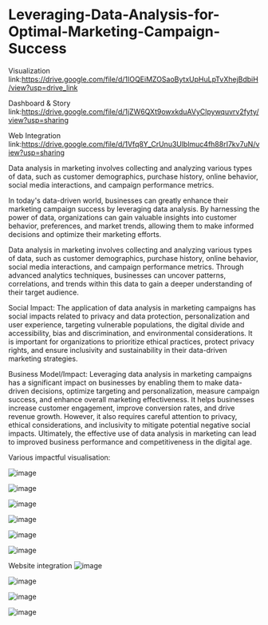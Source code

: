 # Leveraging-Data-Analysis-for-Optimal-Marketing-Campaign-Success
Visualization link:https://drive.google.com/file/d/1IOQEiMZOSaoBytxUpHuLpTvXhejBdbiH/view?usp=drive_link

Dashboard & Story link:https://drive.google.com/file/d/1jZW6QXt9owxkduAVyClpywquvrv2fyty/view?usp=sharing

Web Integration link:https://drive.google.com/file/d/1Vfq8Y_CrUnu3Ulblmuc4fh88rI7kv7uN/view?usp=sharing

Data analysis in marketing involves collecting and analyzing various types of data, such as customer demographics, purchase history, online behavior, social media interactions, and campaign performance metrics.

In today's data-driven world, businesses can greatly enhance their marketing campaign success by leveraging data analysis. By harnessing the power of data, organizations can gain valuable insights into customer behavior, preferences, and market trends, allowing them to make informed decisions and optimize their marketing efforts.

Data analysis in marketing involves collecting and analyzing various types of data, such as customer demographics, purchase history, online behavior, social media interactions, and campaign performance metrics. Through advanced analytics techniques, businesses can uncover patterns, correlations, and trends within this data to gain a deeper understanding of their target audience.

Social Impact: The application of data analysis in marketing campaigns has social impacts related to privacy and data protection, personalization and user experience, targeting vulnerable populations, the digital divide and accessibility, bias and discrimination, and environmental considerations. It is important for organizations to prioritize ethical practices, protect privacy rights, and ensure inclusivity and sustainability in their data-driven marketing strategies.

Business Model/Impact: Leveraging data analysis in marketing campaigns has a significant impact on businesses by enabling them to make data-driven decisions, optimize targeting and personalization, measure campaign success, and enhance overall marketing effectiveness. It helps businesses increase customer engagement, improve conversion rates, and drive revenue growth. However, it also requires careful attention to privacy, ethical considerations, and inclusivity to mitigate potential negative social impacts. Ultimately, the effective use of data analysis in marketing can lead to improved business performance and competitiveness in the digital age.

Various impactful visualisation:


![image](https://github.com/HarshaVardhanD24/Leveraging-Data-Analysis-for-Optimal-Marketing-Campaign-Success/assets/116752323/3928fb94-a76f-40aa-9bbf-b9113f5666c4)

![image](https://github.com/HarshaVardhanD24/Leveraging-Data-Analysis-for-Optimal-Marketing-Campaign-Success/assets/116752323/c07448ac-c2ad-4dbd-95b3-8e9b20e9353e)

![image](https://github.com/HarshaVardhanD24/Leveraging-Data-Analysis-for-Optimal-Marketing-Campaign-Success/assets/116752323/5997e6a7-c376-458e-87d0-fdbdc955106b)

![image](https://github.com/HarshaVardhanD24/Leveraging-Data-Analysis-for-Optimal-Marketing-Campaign-Success/assets/116752323/f4071f64-6d09-45b8-825b-5094374f6dbe)

![image](https://github.com/HarshaVardhanD24/Leveraging-Data-Analysis-for-Optimal-Marketing-Campaign-Success/assets/116752323/c936c1dd-1b4d-490a-9575-342856168bd3)

![image](https://github.com/HarshaVardhanD24/Leveraging-Data-Analysis-for-Optimal-Marketing-Campaign-Success/assets/116752323/0aa5aeb2-a193-4fa1-a8a9-7a2df252c371)

Website integration
![image](https://github.com/HarshaVardhanD24/Leveraging-Data-Analysis-for-Optimal-Marketing-Campaign-Success/assets/116752323/238103e3-3ec9-485a-ab68-1abf52652ac4)

![image](https://github.com/HarshaVardhanD24/Leveraging-Data-Analysis-for-Optimal-Marketing-Campaign-Success/assets/116752323/f0fbcb29-d93b-4515-8f8c-c8b7c01f5a82)

![image](https://github.com/HarshaVardhanD24/Leveraging-Data-Analysis-for-Optimal-Marketing-Campaign-Success/assets/116752323/edb4f67a-c6c6-4e78-8ca6-f2a0af85bea0)

![image](https://github.com/HarshaVardhanD24/Leveraging-Data-Analysis-for-Optimal-Marketing-Campaign-Success/assets/116752323/18a1b477-f301-4c6e-8bc8-34c8f92a1f97)

